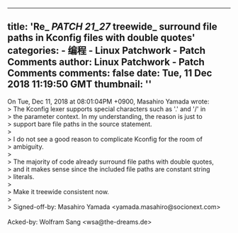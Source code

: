 
---
title: 'Re_ _PATCH 21_27_ treewide_ surround file paths in Kconfig files
 with double quotes'
categories: 
    - 编程
    - Linux Patchwork - Patch Comments
author: Linux Patchwork - Patch Comments
comments: false
date: Tue, 11 Dec 2018 11:19:50 GMT
thumbnail: ''
---

<div>   
On Tue, Dec 11, 2018 at 08:01:04PM +0900, Masahiro Yamada wrote:<br>&#x3E; The Kconfig lexer supports special characters such as &#x27;.&#x27; and &#x27;/&#x27; in<br>&#x3E; the parameter context. In my understanding, the reason is just to<br>&#x3E; support bare file paths in the source statement.<br>&#x3E; <br>&#x3E; I do not see a good reason to complicate Kconfig for the room of<br>&#x3E; ambiguity.<br>&#x3E; <br>&#x3E; The majority of code already surround file paths with double quotes,<br>&#x3E; and it makes sense since the included file paths are constant string<br>&#x3E; literals.<br>&#x3E; <br>&#x3E; Make it treewide consistent now.<br>&#x3E; <br>&#x3E; Signed-off-by: Masahiro Yamada &#x3C;yamada.masahiro@socionext.com&#x3E;<br><br>Acked-by: Wolfram Sang &#x3C;wsa@the-dreams.de&#x3E;  
</div>
            
